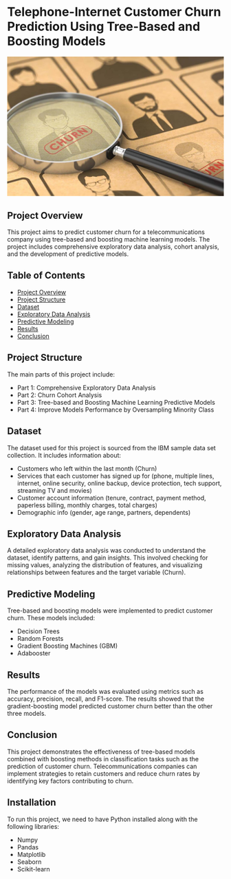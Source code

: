 # Telephone-Internet Customer Churn Prediction Using Tree-Based and Boosting Models

![churn](Churn.jpeg)

## Project Overview
This project aims to predict customer churn for a telecommunications company using tree-based and boosting machine learning models. The project includes comprehensive exploratory data analysis, cohort analysis, and the development of predictive models.

## Table of Contents
- [Project Overview](#project-overview)
- [Project Structure](#project-structure)
- [Dataset](#dataset)
- [Exploratory Data Analysis](#exploratory-data-analysis)
- [Predictive Modeling](#predictive-modeling)
- [Results](#results)
- [Conclusion](#conclusion)


## Project Structure
The main parts of this project include:
- Part 1: Comprehensive Exploratory Data Analysis
- Part 2: Churn Cohort Analysis
- Part 3: Tree-based and Boosting Machine Learning Predictive Models
- Part 4: Improve Models Performance by Oversampling Minority Class

## Dataset
The dataset used for this project is sourced from the IBM sample data set collection. It includes information about:
- Customers who left within the last month (Churn)
- Services that each customer has signed up for (phone, multiple lines, internet, online security, online backup, device protection, tech support, streaming TV and movies)
- Customer account information (tenure, contract, payment method, paperless billing, monthly charges, total charges)
- Demographic info (gender, age range, partners, dependents)

## Exploratory Data Analysis
A detailed exploratory data analysis was conducted to understand the dataset, identify patterns, and gain insights. This involved checking for missing values, analyzing the distribution of features, and visualizing relationships between features and the target variable (Churn).

## Predictive Modeling
Tree-based and boosting models were implemented to predict customer churn. These models included:
- Decision Trees
- Random Forests
- Gradient Boosting Machines (GBM)
- Adabooster

## Results
The performance of the models was evaluated using metrics such as accuracy, precision, recall, and F1-score. The results showed that the gradient-boosting model predicted customer churn better than the other three models.

## Conclusion
This project demonstrates the effectiveness of tree-based models combined with boosting methods in classification tasks such as the prediction of customer churn. Telecommunications companies can implement strategies to retain customers and reduce churn rates by identifying key factors contributing to churn.

## Installation
To run this project, we need to have Python installed along with the following libraries:
- Numpy
- Pandas
- Matplotlib
- Seaborn
- Scikit-learn
